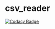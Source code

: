 # csv_reader
[![Codacy Badge](https://api.codacy.com/project/badge/Grade/c724830d85b34f4c8ceeb5fed7de1a8d)](https://app.codacy.com/app/PetrFlajsingr/csv_reader?utm_source=github.com&utm_medium=referral&utm_content=PetrFlajsingr/csv_reader&utm_campaign=Badge_Grade_Dashboard)
